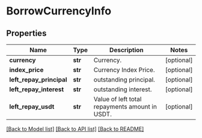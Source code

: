 # BorrowCurrencyInfo

## Properties
Name | Type | Description | Notes
------------ | ------------- | ------------- | -------------
**currency** | **str** | Currency. | [optional] 
**index_price** | **str** | Currency Index Price. | [optional] 
**left_repay_principal** | **str** | outstanding principal. | [optional] 
**left_repay_interest** | **str** | outstanding interest. | [optional] 
**left_repay_usdt** | **str** | Value of left total repayments amount in USDT. | [optional] 

[[Back to Model list]](../README.md#documentation-for-models) [[Back to API list]](../README.md#documentation-for-api-endpoints) [[Back to README]](../README.md)


